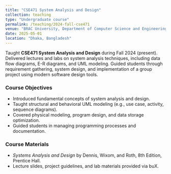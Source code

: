 ```yaml
---
title: "CSE471 System Analysis and Design"
collection: teaching
type: "Undergraduate course"
permalink: /teaching/2024-fall-cse471
venue: "BRAC University, Department of Computer Science and Engineering"
date: 2025-05-01
location: "Dhaka, Bangladesh"
---
```


Taught **CSE471 System Analysis and Design** during Fall 2024 (present). Delivered lectures and labs on system analysis techniques, including data flow diagrams, E-R diagrams, and UML modeling. Guided students through requirement gathering, system design, and implementation of a group project using modern software design tools.

### Course Objectives
- Introduced fundamental concepts of system analysis and design.
- Taught structural and behavioral UML modeling (e.g., use case, activity, sequence diagrams).
- Covered physical modeling, program design, and data storage optimization.
- Guided students in managing programming processes and documentation.

### Course Materials
- *Systems Analysis and Design* by Dennis, Wixom, and Roth, 8th Edition, Prentice Hall.
- Lecture slides, project guidelines, and lab materials provided via buX.